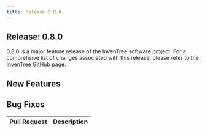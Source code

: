 ```yaml
---
title: Release 0.8.0
---
```


## Release: 0.8.0

0.8.0 is a major feature release of the InvenTree software project. For a comprehsive list of changes associated with this release, please refer to the [InvenTree GitHub page](https://github.com/inventree/InvenTree/milestone/14).

## New Features

## Bug Fixes

| Pull Request | Description |
| --- | --- |
